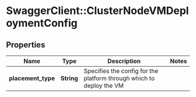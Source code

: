 # SwaggerClient::ClusterNodeVMDeploymentConfig

## Properties
Name | Type | Description | Notes
------------ | ------------- | ------------- | -------------
**placement_type** | **String** | Specifies the config for the platform through which to deploy the VM  | 



